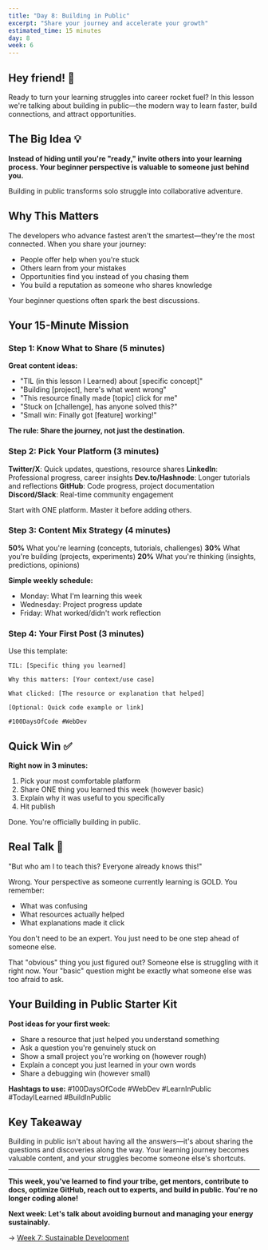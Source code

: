 ```yaml
---
title: "Day 8: Building in Public"
excerpt: "Share your journey and accelerate your growth"
estimated_time: 15 minutes
day: 8
week: 6
---
```


## Hey friend! 👋

Ready to turn your learning struggles into career rocket fuel? In this lesson we're talking about building in public—the modern way to learn faster, build connections, and attract opportunities.

## The Big Idea 💡

**Instead of hiding until you're "ready," invite others into your learning process. Your beginner perspective is valuable to someone just behind you.**

Building in public transforms solo struggle into collaborative adventure.

## Why This Matters

The developers who advance fastest aren't the smartest—they're the most connected. When you share your journey:

- People offer help when you're stuck
- Others learn from your mistakes
- Opportunities find you instead of you chasing them
- You build a reputation as someone who shares knowledge

Your beginner questions often spark the best discussions.

## Your 15-Minute Mission

### Step 1: Know What to Share (5 minutes)

**Great content ideas:**

- "TIL (in this lesson I Learned) about [specific concept]"
- "Building [project], here's what went wrong"
- "This resource finally made [topic] click for me"
- "Stuck on [challenge], has anyone solved this?"
- "Small win: Finally got [feature] working!"

**The rule: Share the journey, not just the destination.**

### Step 2: Pick Your Platform (3 minutes)

**Twitter/X**: Quick updates, questions, resource shares
**LinkedIn**: Professional progress, career insights
**Dev.to/Hashnode**: Longer tutorials and reflections
**GitHub**: Code progress, project documentation
**Discord/Slack**: Real-time community engagement

Start with ONE platform. Master it before adding others.

### Step 3: Content Mix Strategy (4 minutes)

**50%** What you're learning (concepts, tutorials, challenges)
**30%** What you're building (projects, experiments)
**20%** What you're thinking (insights, predictions, opinions)

**Simple weekly schedule:**

- Monday: What I'm learning this week
- Wednesday: Project progress update
- Friday: What worked/didn't work reflection

### Step 4: Your First Post (3 minutes)

Use this template:

```
TIL: [Specific thing you learned]

Why this matters: [Your context/use case]

What clicked: [The resource or explanation that helped]

[Optional: Quick code example or link]

#100DaysOfCode #WebDev
```

## Quick Win ✅

**Right now in 3 minutes:**

1. Pick your most comfortable platform
2. Share ONE thing you learned this week (however basic)
3. Explain why it was useful to you specifically
4. Hit publish

Done. You're officially building in public.

## Real Talk 💬

"But who am I to teach this? Everyone already knows this!"

Wrong. Your perspective as someone currently learning is GOLD. You remember:

- What was confusing
- What resources actually helped
- What explanations made it click

You don't need to be an expert. You just need to be one step ahead of someone else.

That "obvious" thing you just figured out? Someone else is struggling with it right now. Your "basic" question might be exactly what someone else was too afraid to ask.

## Your Building in Public Starter Kit

**Post ideas for your first week:**

- Share a resource that just helped you understand something
- Ask a question you're genuinely stuck on
- Show a small project you're working on (however rough)
- Explain a concept you just learned in your own words
- Share a debugging win (however small)

**Hashtags to use:**
#100DaysOfCode #WebDev #LearnInPublic #TodayILearned #BuildInPublic

## Key Takeaway

Building in public isn't about having all the answers—it's about sharing the questions and discoveries along the way. Your learning journey becomes valuable content, and your struggles become someone else's shortcuts.

---

**This week, you've learned to find your tribe, get mentors, contribute to docs, optimize GitHub, reach out to experts, and build in public. You're no longer coding alone!**

**Next week: Let's talk about avoiding burnout and managing your energy sustainably.**

→ [Week 7: Sustainable Development](../week-07/)

